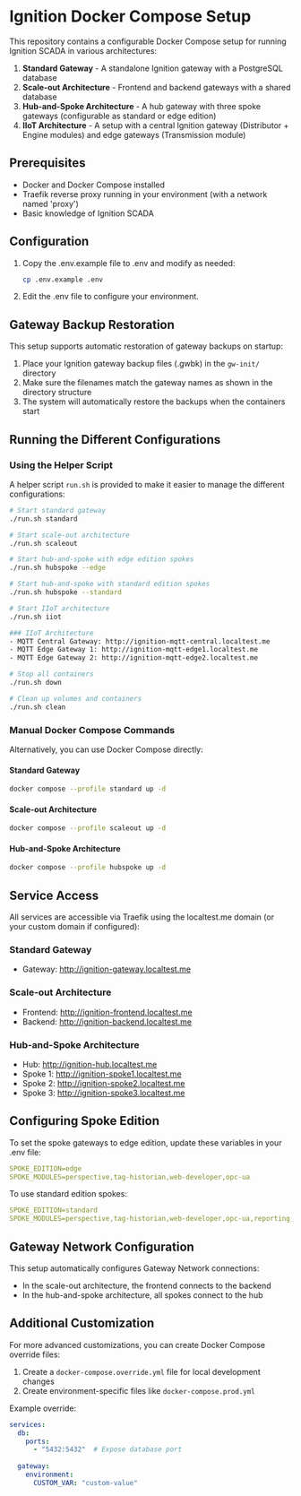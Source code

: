 # Ignition Docker Compose Setup

This repository contains a configurable Docker Compose setup for running Ignition SCADA in various architectures:

1. **Standard Gateway** - A standalone Ignition gateway with a PostgreSQL database
2. **Scale-out Architecture** - Frontend and backend gateways with a shared database
3. **Hub-and-Spoke Architecture** - A hub gateway with three spoke gateways (configurable as standard or edge edition)
4. **IIoT Architecture** - A setup with a central Ignition gateway (Distributor + Engine modules) and edge gateways (Transmission module)

## Prerequisites

- Docker and Docker Compose installed
- Traefik reverse proxy running in your environment (with a network named 'proxy')
- Basic knowledge of Ignition SCADA

## Configuration

1. Copy the .env.example file to .env and modify as needed:

   ```bash
   cp .env.example .env
   ```

2. Edit the .env file to configure your environment.

## Gateway Backup Restoration

This setup supports automatic restoration of gateway backups on startup:

1. Place your Ignition gateway backup files (.gwbk) in the `gw-init/` directory
2. Make sure the filenames match the gateway names as shown in the directory structure
3. The system will automatically restore the backups when the containers start

## Running the Different Configurations

### Using the Helper Script

A helper script `run.sh` is provided to make it easier to manage the different configurations:

```bash
# Start standard gateway
./run.sh standard

# Start scale-out architecture
./run.sh scaleout

# Start hub-and-spoke with edge edition spokes
./run.sh hubspoke --edge

# Start hub-and-spoke with standard edition spokes
./run.sh hubspoke --standard

# Start IIoT architecture
./run.sh iiot

### IIoT Architecture
- MQTT Central Gateway: http://ignition-mqtt-central.localtest.me
- MQTT Edge Gateway 1: http://ignition-mqtt-edge1.localtest.me
- MQTT Edge Gateway 2: http://ignition-mqtt-edge2.localtest.me

# Stop all containers
./run.sh down

# Clean up volumes and containers
./run.sh clean
```

### Manual Docker Compose Commands

Alternatively, you can use Docker Compose directly:

#### Standard Gateway

```bash
docker compose --profile standard up -d
```

#### Scale-out Architecture

```bash
docker compose --profile scaleout up -d
```

#### Hub-and-Spoke Architecture

```bash
docker compose --profile hubspoke up -d
```

## Service Access

All services are accessible via Traefik using the localtest.me domain (or your custom domain if configured):

### Standard Gateway

- Gateway: <http://ignition-gateway.localtest.me>

### Scale-out Architecture

- Frontend: <http://ignition-frontend.localtest.me>
- Backend: <http://ignition-backend.localtest.me>

### Hub-and-Spoke Architecture

- Hub: <http://ignition-hub.localtest.me>
- Spoke 1: <http://ignition-spoke1.localtest.me>
- Spoke 2: <http://ignition-spoke2.localtest.me>
- Spoke 3: <http://ignition-spoke3.localtest.me>

## Configuring Spoke Edition

To set the spoke gateways to edge edition, update these variables in your .env file:

```yaml
SPOKE_EDITION=edge
SPOKE_MODULES=perspective,tag-historian,web-developer,opc-ua
```

To use standard edition spokes:

```yaml
SPOKE_EDITION=standard
SPOKE_MODULES=perspective,tag-historian,web-developer,opc-ua,reporting,alarm-notification,sql-bridge,vision,voice-notification
```

## Gateway Network Configuration

This setup automatically configures Gateway Network connections:

- In the scale-out architecture, the frontend connects to the backend
- In the hub-and-spoke architecture, all spokes connect to the hub

## Additional Customization

For more advanced customizations, you can create Docker Compose override files:

1. Create a `docker-compose.override.yml` file for local development changes
2. Create environment-specific files like `docker-compose.prod.yml`

Example override:

```yaml
services:
  db:
    ports:
      - "5432:5432"  # Expose database port
  
  gateway:
    environment:
      CUSTOM_VAR: "custom-value"
```
